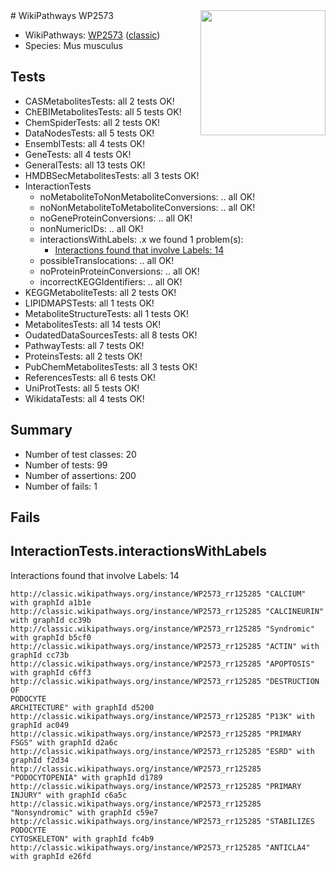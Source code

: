 <img style="float: right; width: 200px" src="https://upload.wikimedia.org/wikipedia/commons/thumb/8/83/Wplogo_with_text_500.png/640px-Wplogo_with_text_500.png" />
# WikiPathways WP2573

* WikiPathways: [WP2573](https://wikipathways.org/pathways/WP2573) ([classic](https://classic.wikipathways.org/instance/WP2573))
* Species: Mus musculus
## Tests
* CASMetabolitesTests: all 2 tests OK!
* ChEBIMetabolitesTests: all 5 tests OK!
* ChemSpiderTests: all 2 tests OK!
* DataNodesTests: all 5 tests OK!
* EnsemblTests: all 4 tests OK!
* GeneTests: all 4 tests OK!
* GeneralTests: all 13 tests OK!
* HMDBSecMetabolitesTests: all 3 tests OK!
* InteractionTests
    * noMetaboliteToNonMetaboliteConversions: .. all OK!
    * noNonMetaboliteToMetaboliteConversions: .. all OK!
    * noGeneProteinConversions: .. all OK!
    * nonNumericIDs: .. all OK!
    * interactionsWithLabels: .x we found 1 problem(s):
        * [Interactions found that involve Labels: 14](#fe97a8bc)
    * possibleTranslocations: .. all OK!
    * noProteinProteinConversions: .. all OK!
    * incorrectKEGGIdentifiers: .. all OK!
* KEGGMetaboliteTests: all 2 tests OK!
* LIPIDMAPSTests: all 1 tests OK!
* MetaboliteStructureTests: all 1 tests OK!
* MetabolitesTests: all 14 tests OK!
* OudatedDataSourcesTests: all 8 tests OK!
* PathwayTests: all 7 tests OK!
* ProteinsTests: all 2 tests OK!
* PubChemMetabolitesTests: all 3 tests OK!
* ReferencesTests: all 6 tests OK!
* UniProtTests: all 5 tests OK!
* WikidataTests: all 4 tests OK!


## Summary

* Number of test classes: 20
* Number of tests: 99
* Number of assertions: 200
* Number of fails: 1

## Fails

<a name="fe97a8bc" />

## InteractionTests.interactionsWithLabels

Interactions found that involve Labels: 14
```
http://classic.wikipathways.org/instance/WP2573_rr125285 "CALCIUM" with graphId a1b1e
http://classic.wikipathways.org/instance/WP2573_rr125285 "CALCINEURIN" with graphId cc39b
http://classic.wikipathways.org/instance/WP2573_rr125285 "Syndromic" with graphId b5cf0
http://classic.wikipathways.org/instance/WP2573_rr125285 "ACTIN" with graphId cc73b
http://classic.wikipathways.org/instance/WP2573_rr125285 "APOPTOSIS" with graphId c6ff3
http://classic.wikipathways.org/instance/WP2573_rr125285 "DESTRUCTION OF
PODOCYTE
ARCHITECTURE" with graphId d5200
http://classic.wikipathways.org/instance/WP2573_rr125285 "P13K" with graphId ac049
http://classic.wikipathways.org/instance/WP2573_rr125285 "PRIMARY 
FSGS" with graphId d2a6c
http://classic.wikipathways.org/instance/WP2573_rr125285 "ESRD" with graphId f2d34
http://classic.wikipathways.org/instance/WP2573_rr125285 "PODOCYTOPENIA" with graphId d1789
http://classic.wikipathways.org/instance/WP2573_rr125285 "PRIMARY 
INJURY" with graphId c6a5c
http://classic.wikipathways.org/instance/WP2573_rr125285 "Nonsyndromic" with graphId c59e7
http://classic.wikipathways.org/instance/WP2573_rr125285 "STABILIZES 
PODOCYTE
CYTOSKELETON" with graphId fc4b9
http://classic.wikipathways.org/instance/WP2573_rr125285 "ANTICLA4" with graphId e26fd
```

